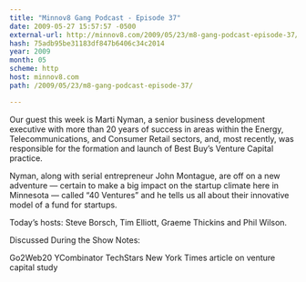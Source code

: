 ```yaml
---
title: "Minnov8 Gang Podcast - Episode 37"
date: 2009-05-27 15:57:57 -0500
external-url: http://minnov8.com/2009/05/23/m8-gang-podcast-episode-37/
hash: 75adb95be31183df847b6406c34c2014
year: 2009
month: 05
scheme: http
host: minnov8.com
path: /2009/05/23/m8-gang-podcast-episode-37/

---
```


Our guest this week is Marti Nyman, a senior business development executive with more than 20 years of success in areas within the Energy, Telecommunications, and Consumer Retail sectors, and, most recently, was responsible for the formation and launch of Best Buy’s Venture Capital practice.

Nyman, along with serial entrepreneur John Montague, are off on a new adventure — certain to make a big impact on the startup climate here in Minnesota —  called “40 Ventures” and he tells us all about their innovative model of a fund for startups.

Today’s hosts: Steve Borsch, Tim Elliott, Graeme Thickins and Phil Wilson.

Discussed During the Show Notes:


Go2Web20
YCombinator
TechStars
New York Times article on venture capital study





    

